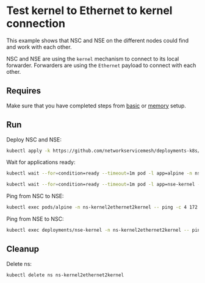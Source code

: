 # Test kernel to Ethernet to kernel connection

This example shows that NSC and NSE on the different nodes could find and work with each other.

NSC and NSE are using the `kernel` mechanism to connect to its local forwarder.
Forwarders are using the `Ethernet` payload to connect with each other.

## Requires

Make sure that you have completed steps from [basic](../../basic) or [memory](../../memory) setup.

## Run

Deploy NSC and NSE:
```bash
kubectl apply -k https://github.com/networkservicemesh/deployments-k8s/examples/use-cases/Kernel2Ethernet2Kernel?ref=73f0e285371592d74b13ed0659bfc426c73ef967
```

Wait for applications ready:
```bash
kubectl wait --for=condition=ready --timeout=1m pod -l app=alpine -n ns-kernel2ethernet2kernel
```
```bash
kubectl wait --for=condition=ready --timeout=1m pod -l app=nse-kernel -n ns-kernel2ethernet2kernel
```

Ping from NSC to NSE:
```bash
kubectl exec pods/alpine -n ns-kernel2ethernet2kernel -- ping -c 4 172.16.1.100
```

Ping from NSE to NSC:
```bash
kubectl exec deployments/nse-kernel -n ns-kernel2ethernet2kernel -- ping -c 4 172.16.1.101
```

## Cleanup

Delete ns:
```bash
kubectl delete ns ns-kernel2ethernet2kernel
```
